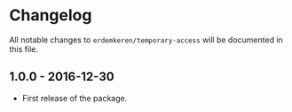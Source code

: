 # Changelog

All notable changes to `erdemkeren/temporary-access` will be documented in this file.

## 1.0.0 - 2016-12-30

- First release of the package.
